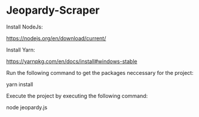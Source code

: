# Jeopardy-Scraper

Install NodeJs:

https://nodejs.org/en/download/current/

Install Yarn:

https://yarnpkg.com/en/docs/install#windows-stable

Run the following command to get the packages neccessary for the project:

yarn install

Execute the project by executing the following command:

node jeopardy.js